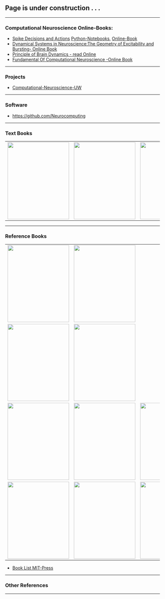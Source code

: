 
## Page is under construction . . . 

------------------

### Computational Neuroscience Online-Books:
* [Spike Decisions and Actions](http://www.cvr.yorku.ca/webpages/spikes.pdf) [Python-Notebooks](https://github.com/Ddfulton/neuroscience-notebooks), [Online-Book](http://www.gbv.de/dms/ilmenau/toc/268832722.PDF)
* [Dynamical Systems in Neuroscience:The Geometry of Excitability and Bursting- Online Book](http://www.gbv.de/dms/ilmenau/toc/268832722.PDF) 
* [Principle of Brain Dynamics - read Online](http://cognet.mit.edu/book/principles-of-brain-dynamics)
* [Fundamental Of Computational Neuroscience -Online Book](http://cbcis.ttu.edu/ep/old_netra_site/papers/restricted/Phill_Book/chapter_01_fundamentals.pdf)



-----------------------

### Projects
* [Computational-Neuroscience-UW](https://github.com/ConscioX/Computational-Neuroscience-UW)

---------------------------

### Software
* https://github.com/Neurocomputing


----------------------------

### Text Books
|   |   |   |   |
| --- | --- | --- | --- |
|<img src = "https://images-na.ssl-images-amazon.com/images/I/51FJ5q-6IiL._SX350_BO1,204,203,200_.jpg" width="200" height="250" /> | <img src = "https://mitpress.mit.edu/sites/default/files/imagecache/booklist_default/9780262514200.jpg" width="200" height="250" />  |<img src = "https://mitpress.mit.edu/sites/default/files/imagecache/booklist_default/9780262017640.jpg" width="200" height="250" /> | <img src = "https://mitpress.mit.edu/sites/default/files/imagecache/booklist_default/9780262028615.jpg" width="200" height="250" />| 
 


----------------

### Reference Books

|   |   |   |   |
| --- | --- | --- | --- |
|<img src = "https://mitpress.mit.edu/sites/default/files/imagecache/booklist_default/9780262541855.jpg" width="200" height="250" /> | <img src = "https://mitpress.mit.edu/sites/default/files/imagecache/booklist_default/9780262028615.jpg" width="200" height="250" />| 
|<img src = "https://images-na.ssl-images-amazon.com/images/I/51dGnJ63TaL._SX382_BO1,204,203,200_.jpg" width="200" height="250" /> | <img src = "https://images-na.ssl-images-amazon.com/images/I/51-18jerSdL._SX327_BO1,204,203,200_.jpg" width="200" height="250" />| 
|<img src = "https://mitpress.mit.edu/sites/default/files/imagecache/booklist_default/9780262034968_1.jpg" width="200" height="250" /> | <img src = "https://mitpress.mit.edu/sites/default/files/imagecache/booklist_default/9780262034722.jpg" width="200" height="250" />  |<img src = "https://mitpress.mit.edu/sites/default/files/imagecache/booklist_default/9780262013277.jpg" width="200" height="250" />|
|<img src = "https://mitpress.mit.edu/sites/default/files/imagecache/booklist_default/9780262550604.jpg" width="200" height="250" /> | <img src = "https://mitpress.mit.edu/sites/default/files/imagecache/booklist_default/9780262650601.jpg" width="200" height="250" />  |<img src = "https://mitpress.mit.edu/sites/default/files/imagecache/booklist_default/9780262681087.jpg" width="200" height="250" /> | <img src = "https://mitpress.mit.edu/sites/default/files/imagecache/booklist_default/9780262193566.jpg" width="200" height="250" />|  

* [Book List MIT-Press](https://mitpress.mit.edu/category/series/computational-neuroscience)

-------------------------------

### Other References

----------------------------------










